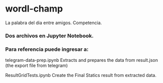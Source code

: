 # wordl-champ

La palabra del dia entre amigos. Competencia.

### Dos archivos en Jupyter Notebook.

### Para referencia puede ingresar a:

telegram-data-prep.ipynb
Extracts and prepares the data from result.json (the export file from telegram)

ResultGridTests.ipynb
Create the Final Statics result from extracted data.
